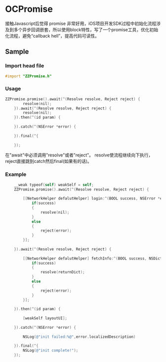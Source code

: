 # OCPromise


接触Javascript后觉得 promise 非常好用，iOS项目开发SDK过程中初始化流程涉及到多个异步回调嵌套，所以使用block特性，写了一个promise工具，优化初始化流程，避免“callback hell”，提高代码可读性。
## Sample

### Import head file

```objective-c
#import "ZZPromise.h"
```
### Usage
```objective-c
ZZPromise.promise().await(^(Resolve resolve, Reject reject) {
        resolve(nil);
    }).await(^(Resolve resolve, Reject reject) {
        resolve(nil);
    }).then(^(id param) {
        
    }).catch(^(NSError *error) {
        
    }).final(^{
        
    });
```
在"await"中必须调用"resolve"或者"reject"。
resolve使流程继续向下执行，reject直接跳到catch然后final(如果有的话)。

### Example

```objective-c
    __weak typeof(self) weakSelf = self;
    ZZPromise.promise().await(^(Resolve resolve, Reject reject) {
        
        [[NetworkHelper defalutHelper] login:^(BOOL success, NSError *error) {
            if(success)
            {
                resolve(nil);
            }
            else
            {
                reject(error);
            }
        }];
        
    }).await(^(Resolve resolve, Reject reject) {
        
        [[NetworkHelper defalutHelper] fetchInfo:^(BOOL success, NSDictionary *returnDict,NSError *error) {
            if(success)
            {
                resolve(returnDict);
            }
            else
            {
                reject(error);
            }
        }];
        
    }).then(^(id param) {
        
        [weakSelf layoutUI];
        
    }).catch(^(NSError *error) {
        
        NSLog(@"init failed:%@",error.localizedDescription)
        
    }).final(^{
        NSLog(@"init complete!");
    });
```

   
